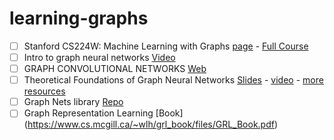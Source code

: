 # learning-graphs

- [ ] Stanford CS224W: Machine Learning with Graphs [page](https://web.stanford.edu/class/cs224w/) - [Full Course](https://www.youtube.com/playlist?list=PLoROMvodv4rOP-ImU-O1rYRg2RFxomvFp)
- [ ] Intro to graph neural networks [Video](https://www.youtube.com/watch?v=8owQBFAHw7E)
- [ ] GRAPH CONVOLUTIONAL NETWORKS [Web](https://tkipf.github.io/graph-convolutional-networks/)
- [ ] Theoretical Foundations of Graph Neural Networks [Slides](https://petar-v.com/talks/GNN-Wednesday.pdf) - [video](https://www.youtube.com/watch?v=uF53xsT7mjc) - [more resources](https://x.com/PetarV_93/status/1306689702020382720)
- [ ] Graph Nets library [Repo](https://github.com/google-deepmind/graph_nets)
- [ ] Graph Representation Learning [Book] (https://www.cs.mcgill.ca/~wlh/grl_book/files/GRL_Book.pdf)
